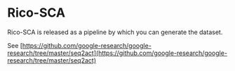 # Rico-SCA
Rico-SCA is released as a pipeline by which you can generate the dataset. 

See [https://github.com/google-research/google-research/tree/master/seq2act](https://github.com/google-research/google-research/tree/master/seq2act)
